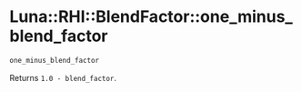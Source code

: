 # Luna::RHI::BlendFactor::one_minus_blend_factor

```c++
one_minus_blend_factor
```

Returns `1.0 - blend_factor`. 

